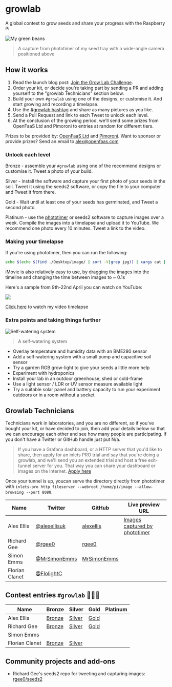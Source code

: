 # growlab

A global contest to grow seeds and share your progress with the Raspberry Pi

![My green beans](https://pbs.twimg.com/media/Ey1ugNwWgAIyUiJ?format=jpg&name=small)
> A capture from phototimer of my seed tray with a wide-angle camera positioned above

## How it works

1) Read the launch blog post: [Join the Grow Lab Challenge](https://blog.alexellis.io/the-grow-lab-challenge/).
2) Order your kit, or decide you're taking part by sending a PR and adding yourself to the "growlab Technicians" section below.
3) Build your own `#growlab` using one of the designs, or customise it. And start growing and recording a timelapse.
4) Use the [#growlab hashtag](https://twitter.com/search?q=%23growlab&src=typed_query) and share as many pictures as you like.
5) Send a Pull Request and link to each Tweet to unlock each level.
6) At the conclusion of the growing period, we'll send some prizes from OpenFaaS Ltd and Pimoroni to entries at random for different tiers.

Prizes to be provided by: [OpenFaaS Ltd](https://openfaas.com) and [Pimoroni](https://www.pimoroni.com). Want to sponsor or provide prizes? Send an email to [alex@openfaas.com](mailto:alex@openfaas.com)

### Unlock each level

Bronze - assemble your `#growlab` using one of the recommend designs or customise it. Tweet a photo of your build.

Silver - install the software and capture your first photo of your seeds in the soil. Tweet it using the seeds2 software, or copy the file to your computer and Tweet it from there.

Gold - Wait until at least one of your seeds has germinated, and Tweet a second photo.

Platinum - use the [phototimer](https://github.com/alexellis/phototimer) or seeds2 software to capture images over a week. Compile the images into a timelapse and upload it to YouTube. We recommend one photo every 10 minutes. Tweet a link to the video.

### Making your timelapse

If you're using phototimer, then you can run the following:

```bash
echo $(echo $(find ./Desktop/image/ | sort -V|grep jpg)) | xargs cat | ffmpeg  -framerate 10 -f image2pipe -vcodec mjpeg -i - -vcodec libx264 out.mp4
```

iMovie is also relatively easy to use, by dragging the images into the timeline and changing the time between images to ~ 0.1s

Here's a sample from 9th-22nd April you can watch on YouTube:

[![](https://img.youtube.com/vi/YiFUVAP0B18/hqdefault.jpg)](https://www.youtube.com/watch?v=YiFUVAP0B18)

[Click here](https://www.youtube.com/watch?v=YiFUVAP0B18) to watch my video timelapse

### Extra points and taking things further

![Self-watering system](https://pbs.twimg.com/media/EzZ1vDsXMAgNQKF?format=jpg&name=small)
> A self-watering system

* Overlay temperature and humidity data with an BME280 sensor
* Add a self-watering system with a small pump and capacitive soil sensor
* Try a garden RGB grow-light to give your seeds a little more help
* Experiment with hydroponics
* Install your lab in an outdoor greenhouse, shed or cold-frame
* Use a light sensor / LDR or UV sensor measure available light
* Try a suitable solar panel and battery capacity to run your experiment outdoors or in a room without a socket

## Growlab Technicians

Technicians work in laboratories, and you are no different, so if you've bought your kit, or have decided to join, then add your details below so that we can encourage each other and see how many people are participating. If you don't have a Twitter or GitHub handle just put N/a.

> If you have a Grafana dashboard, or a HTTP server that you'd like to share, then apply for an inlets PRO trial and say that you're doing a growlab, and we'll send you an extended trial and host a free exit-tunnel server for you. That way you can share your dashboard or images on the Internet. [Apply here](https://inlets.dev/)

Once your tunnel is up, youcan serve the directory directly from phototimer with `inlets-pro http fileserver --webroot /home/pi/image --allow-browsing --port 8080`.

| Name                | Twitter         | GitHub        | Live preview URL |
|---------------------|-----------------|---------------|------------------|
| Alex Ellis | [@alexellisuk](https://twitter.com/alexellisuk) | [alexellis](https://github.com/alexellis)  | [Images captured by phototimer](https://alexellis-growlab.exit.o6s.io/) |
| Richard Gee | [@rgee0](https://twitter.com/rgee0) | [rgee0](https://github.com/rgee0)  | |
| Simon Emms | [@MrSimonEmms](https://twitter.com/MrSimonEmms)  | [MrSimonEmms](https://github.com/MrSimonEmms)  | |
| Florian Clanet | [@FlolightC](https://twitter.com/FlolightC)  | |

## Contest entries `#growlab` 🥇🥈🥉

| Name  | Bronze   | Silver   | Gold   | Platinum |
|-------|----------|----------|--------|----------|
| Alex Ellis        | [Bronze](https://twitter.com/alexellisuk/status/1380227185894690823)  |  [Silver](https://twitter.com/alexellisuk/status/1380227185894690823) | [Gold](https://twitter.com/alexellisuk/status1380417347861774337)  |   |
| Richard Gee       | [Bronze](https://twitter.com/rgee0/status/1383379807585521665)  | [Silver](https://twitter.com/rgee0/status/1383379805928759301)  | [Gold](https://twitter.com/rgee0/status/1384414687748673538)  |   |
|  Simon Emms       |   |   |   |
|  Florian Clanet   | [Bronze](https://twitter.com/FlolightC/status/1384587367785369602) | [Silver](https://twitter.com/FlolightC/status/1383802323164561418) |   | |

## Community projects and add-ons

* Richard Gee's seeds2 repo for tweeting and capturing images: [rgee0/seeds2](https://github.com/rgee0/seeds2)
